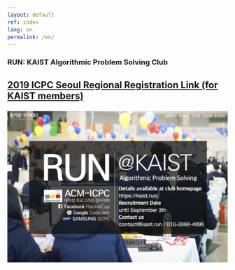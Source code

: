 ```yaml
---
layout: default
ref: index
lang: en
permalink: /en/
---
```


### RUN: KAIST Algorithmic Problem Solving Club

## [2019 ICPC Seoul Regional Registration Link (for KAIST members)](https://docs.google.com/forms/d/e/1FAIpQLSeSKOk3TAID6DxyQpugxnNp3KxCEHgnnLrjpOxND_UniS-5KA/viewform)

![poster](/about/poster/2019-fall/en.png)
